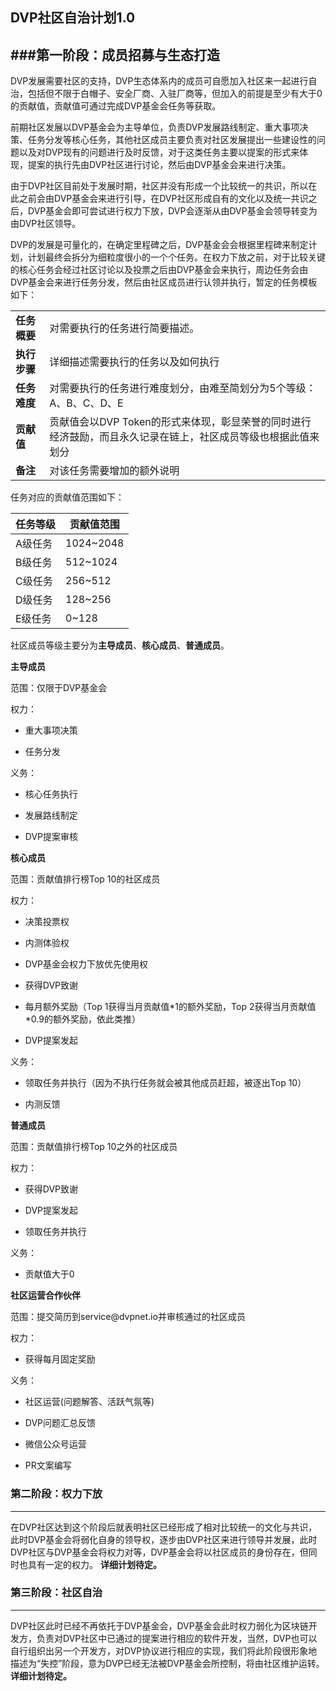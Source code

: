 ## DVP社区自治计划1.0

###第一阶段：成员招募与生态打造
----------------------------

DVP发展需要社区的支持，DVP生态体系内的成员可自愿加入社区来一起进行自治，包括但不限于白帽子、安全厂商、入驻厂商等，但加入的前提是至少有大于0的贡献值，贡献值可通过完成DVP基金会任务等获取。

前期社区发展以DVP基金会为主导单位，负责DVP发展路线制定、重大事项决策、任务分发等核心任务，其他社区成员主要负责对社区发展提出一些建设性的问题以及对DVP现有的问题进行及时反馈，对于这类任务主要以提案的形式来体现，提案的执行先由DVP社区进行讨论，然后由DVP基金会来进行决策。

由于DVP社区目前处于发展时期，社区并没有形成一个比较统一的共识，所以在此之前会由DVP基金会来进行引导，在DVP社区形成自有的文化以及统一共识之后，DVP基金会即可尝试进行权力下放，DVP会逐渐从由DVP基金会领导转变为由DVP社区领导。

DVP的发展是可量化的，在确定里程碑之后，DVP基金会会根据里程碑来制定计划，计划最终会拆分为细粒度很小的一个个任务。在权力下放之前，对于比较关键的核心任务会经过社区讨论以及投票之后由DVP基金会来执行，周边任务会由DVP基金会来进行任务分发，然后由社区成员进行认领并执行，暂定的任务模板如下：

<table>
   <tr>
      <td><b>任务概要</b></td>
      <td>对需要执行的任务进行简要描述。</td>
   </tr>
   <tr>
      <td><b>执行步骤</b></td>
      <td>详细描述需要执行的任务以及如何执行</td>
   </tr>
   <tr>
      <td><b>任务难度</b></td>
      <td>对需要执行的任务进行难度划分，由难至简划分为5个等级：A、B、C、D、E</td>
   </tr>
   <tr>
      <td><b>贡献值</b></td>
      <td>贡献值会以DVP Token的形式来体现，彰显荣誉的同时进行经济鼓励，而且永久记录在链上，社区成员等级也根据此值来划分</td>
   </tr>
   <tr>
      <td><b>备注</b></td>
      <td>对该任务需要增加的额外说明</td>
   </tr>
</table>

任务对应的贡献值范围如下：

| **任务等级** | **贡献值范围** |
|--------------|----------------|
| A级任务      | 1024\~2048     |
| B级任务      | 512\~1024      |
| C级任务      | 256\~512       |
| D级任务      | 128\~256       |
| E级任务      | 0\~128         |

社区成员等级主要分为**主导成员**、**核心成员**、**普通成员**。

**主导成员**

范围：仅限于DVP基金会

权力：

-   重大事项决策

-   任务分发

义务：

-   核心任务执行

-   发展路线制定

-   DVP提案审核

**核心成员**

范围：贡献值排行榜Top 10的社区成员

权力：

-   决策投票权

-   内测体验权

-   DVP基金会权力下放优先使用权

-   获得DVP致谢

-   每月额外奖励（Top 1获得当月贡献值\*1的额外奖励，Top
    2获得当月贡献值\*0.9的额外奖励，依此类推）

-   DVP提案发起

义务：

-   领取任务并执行（因为不执行任务就会被其他成员赶超，被逐出Top 10）

-   内测反馈

**普通成员**

范围：贡献值排行榜Top 10之外的社区成员

权力：

-   获得DVP致谢

-   DVP提案发起

-   领取任务并执行

义务：

-   贡献值大于0

**社区运营合作伙伴**

范围：提交简历到service\@dvpnet.io并审核通过的社区成员

权力：

-   获得每月固定奖励

义务：

-   社区运营(问题解答、活跃气氛等)

-   DVP问题汇总反馈

-   微信公众号运营

-   PR文案编写

### 第二阶段：权力下放
------------------

在DVP社区达到这个阶段后就表明社区已经形成了相对比较统一的文化与共识，此时DVP基金会将弱化自身的领导权，逐步由DVP社区来进行领导并发展，此时DVP社区与DVP基金会将权力对等，DVP基金会将以社区成员的身份存在，但同时也具有一定的权力。
**详细计划待定。**

### 第三阶段：社区自治
------------------

DVP社区此时已经不再依托于DVP基金会，DVP基金会此时权力弱化为区块链开发方，负责对DVP社区中已通过的提案进行相应的软件开发，当然，DVP也可以自行组织出另一个开发方，对DVP协议进行相应的实现，我们将此阶段很形象地描述为“失控”阶段，意为DVP已经无法被DVP基金会所控制，将由社区维护运转。
**详细计划待定。**